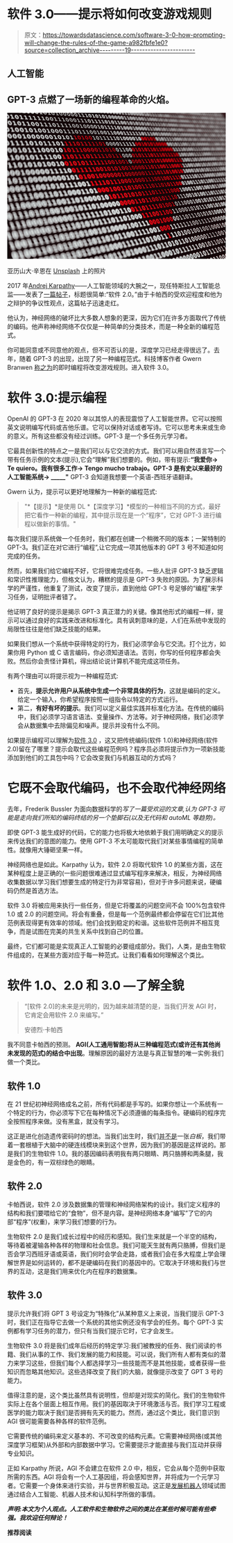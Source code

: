 # 软件 3.0——提示将如何改变游戏规则

> 原文：<https://towardsdatascience.com/software-3-0-how-prompting-will-change-the-rules-of-the-game-a982fbfe1e0?source=collection_archive---------19----------------------->

## 人工智能

## GPT-3 点燃了一场新的编程革命的火焰。

![](img/65cf7e2fbfe6e859cc0b979ca077b8f4.png)

亚历山大·辛恩在 [Unsplash](https://unsplash.com?utm_source=medium&utm_medium=referral) 上的照片

2017 年[Andrej Karpathy](https://medium.com/u/ac9d9a35533e?source=post_page-----a982fbfe1e0--------------------------------)——人工智能领域的大腕之一，现任特斯拉人工智能总监——发表了[一篇帖子](https://karpathy.medium.com/software-2-0-a64152b37c35)，标题很简单:“软件 2.0。”由于卡帕西的受欢迎程度和他为之辩护的争议性观点，这篇帖子迅速走红。

他认为，神经网络的破坏比大多数人想象的更深，因为它们在许多方面取代了传统的编码。他声称神经网络不仅仅是一种简单的分类技术，而是一种全新的编程范式。

你可能同意或不同意他的观点，但不可否认的是，深度学习已经走得很远了。去年，随着 GPT-3 的出现，出现了另一种编程范式。科技博客作者 Gwern Branwen [称之为](https://www.gwern.net/GPT-3#prompts-as-programming)的即时编程将改变游戏规则。进入软件 3.0。

# 软件 3.0:提示编程

OpenAI 的 GPT-3 在 2020 年以其惊人的表现震惊了人工智能世界。它可以按照英文说明编写代码或吉他乐谱。它可以保持对话或者写诗。它可以思考未来或生命的意义。所有这些都没有经过训练。GPT-3 是一个多任务元学习者。

它最具创新性的特点之一是我们可以与它交流的方式。我们可以用自然语言写一个带有任务示例的文本(提示),它会“理解”我们想要的。例如，带有提示:**“我爱你→ Te quiero。我有很多工作→ Tengo mucho trabajo。GPT-3 是有史以来最好的人工智能系统→ _____"** GPT-3 会知道我想要一个英语-西班牙语翻译。

Gwern 认为，提示可以更好地理解为一种新的编程范式:

> "*【提示】*是使用 DL *【深度学习】*模型的一种相当不同的方式，最好把它看作一种新的编程，其中提示现在是一个“程序”，它对 GPT-3 进行编程以做新的事情。"

每次我们提示系统做一个任务时，我们都在创建一个稍微不同的版本；一架特制的 GPT-3。我们正在对它进行“编程”,让它完成一项其他版本的 GPT 3 号不知道如何完成的任务。

然而，如果我们给它编程不好，它将很难完成任务。一些人批评 GPT-3 缺乏逻辑和常识性推理能力，但格文认为，糟糕的提示是 GPT-3 失败的原因。为了展示科学的严谨性，他重复了测试，改变了提示，直到他给 GPT-3 号足够的“编程”来学习任务，证明批评者错了。

他证明了良好的提示是揭示 GPT-3 真正潜力的关键。像其他形式的编程一样，提示可以通过良好的实践来改进和标准化。具有讽刺意味的是，人们在系统中发现的局限性往往是他们缺乏技能的结果。

如果我们想从一个系统中获得特定的行为，我们必须学会与它交流。打个比方，如果你用 Python 或 C 语言编码，你必须知道语法。否则，你写的任何程序都会失败。然后你会责怪计算机，得出结论说计算机不能完成这项任务。

有两个理由可以将提示视为一种编程范式:

*   首先，**提示允许用户从系统中生成一个非常具体的行为**，这就是编码的定义。给定一个输入，你希望程序按照一组指令以特定的方式运行。
*   第二，**有好有坏的提示**。我们可以定义最佳实践并标准化方法。在传统的编码中，我们必须学习语言语法、变量操作、方法等。对于神经网络，我们必须学会从数据集中去除偏见和噪声。提示并没有什么不同。

如果提示编程可以理解为[软件 3.0](https://twitter.com/ch402/status/1273765062633639936) ，这又把传统编码(软件 1.0)和神经网络(软件 2.0)留在了哪里？提示会取代这些编程范例吗？程序员必须将提示作为一项新技能添加到他们的工具包中吗？它会改变我们与机器互动的方式吗？

# 它既不会取代编码，也不会取代神经网络

去年，Frederik Bussler 为面向数据科学的*写了一篇受欢迎的文章,认为 GPT-3 可能是走向我们所知的编码终结的另一个垫脚石(以及无代码和 autoML 等趋势)。*

即使 GPT-3 能生成好的代码，它的能力也将极大地依赖于我们用明确定义的提示来传达我们的意图的能力。使用 GPT-3 不太可能取代我们对某些事情编程的简单性。就像用大锤砸坚果一样。

神经网络也是如此。Karpathy 认为，软件 2.0 将取代软件 1.0 的某些方面，这在某种程度上是正确的(一些问题很难通过显式编写程序来解决，相反，为神经网络收集数据以学习我们想要生成的特定行为非常容易)，但对于许多问题来说，硬编码仍然是首选方法。

软件 3.0 将被应用来执行一些任务，但是它将覆盖的问题空间不会 100%包含软件 1.0 或 2.0 的问题空间。将会有重叠，但是每一个范例最终都会停留在它们比其他范例表现得更有效率的领域。他们会找到稳定的和谐。这些软件范例并不相互竞争，而是试图在完美的共生关系中找到自己的位置。

最终，它们都可能是实现真正人工智能的必要组成部分。我们，人类，是由生物软件组成的，在某些方面对应于每一种范式。让我们看看如何理解这个类比。

# 软件 1.0、2.0 和 3.0 —了解全貌

> “[软件 2.0]的未来是光明的，因为越来越清楚的是，当我们开发 AGI 时，它肯定会用软件 2.0 来编写。”
> 
> 安德烈·卡帕西

我不同意卡帕西的预测。 **AGI(人工通用智能)将从三种编程范式(或许还有其他尚未发现的范式)的结合中出现**。理解原因的最好方法是与真正智慧的唯一实例:我们做一个类比。

## 软件 1.0

在 21 世纪初神经网络成名之前，所有代码都是手写的。如果你想让一个系统有一个特定的行为，你必须写下它在每种情况下必须遵循的每条指令。硬编码的程序完全按照程序来做。没有黑盒，就没有学习。

这正是进化创造遗传密码时的想法。当我们出生时，我们[并不是](https://en.wikipedia.org/wiki/Tabula_rasa#Social_pre-wiring_hypothesis)一张*白板*，我们带着一套根植于大脑中的硬连线模块来到这个世界，因为我们的基因是这样说的。那是我们的生物软件 1.0。我的基因编码表明我有两只眼睛、两只胳膊和两条腿，我是金色的，有一双棕绿色的眼睛。

## 软件 2.0

卡帕西说，软件 2.0 涉及数据集的管理和神经网络架构的设计。我们定义程序的结构和我们要喂给它的“食物”，但不是内容。是神经网络本身“编写”了它的内部“程序”(权重)，来学习我们想要的行为。

生物软件 2.0 是我们成长过程中的经历和感知。我们生来就是一个半空的结构，等待着被灌输各种各样的物理和社会信息。我们可能天生就有两只胳膊，但我们是否会学习西班牙语或英语，我们何时会学会走路，或者我们会在多大程度上学会理解世界是如何运转的，都不是硬编码在我们的基因中的。它取决于环境和我们与世界的互动，这是我们用来优化内在程序的数据集。

## 软件 3.0

提示允许我们将 GPT 3 号设定为“特殊化”从某种意义上来说，当我们提示 GPT-3 时，我们正在指导它去做一个系统的其他实例还没有学会的任务。每个 GPT-3 实例都有学习任务的潜力，但只有当我们提示它时，它才会发生。

生物软件 3.0 将是我们成年后经历的特定学习:我们被教授的任务、我们阅读的书籍、我们从事的工作、我们发展的能力和技能。可以说，我们所有人都有类似的潜力来学习这些，但我们每个人都选择学习一些技能而不是其他技能，或者获得一些知识而忽略其他知识。这些选择改变了我们的大脑，就像提示改变了 GPT 3 号的能力。

值得注意的是，这个类比虽然具有说明性，但却是对现实的简化。我们的生物软件实际上在各个层面上相互作用。我们的基因取决于环境激活与否。我们学习工程或医学的能力取决于我们是否拥有先天的能力。然而，通过这个类比，我们意识到 AGI 很可能需要各种各样的软件范例。

它需要传统的编码来定义基本的、不可改变的结构元素。它需要神经网络(或其他深度学习框架)从外部和内部数据中学习。它需要提示才能直接与我们互动并获得专业知识。

正如 Karpathy 所说，AGI 不会建立在软件 2.0 中，相反，它会从每个范例中获取所需的东西。AGI 将会有一个人工基因组，将会感知世界，并将成为一个元学习者。它需要一个身体来进行实验，并与世界积极互动。这正是[发展机器人](/artificial-intelligence-and-robotics-will-inevitably-merge-4d4cd64c3b02)领域试图通过结合人工智能、机器人技术和认知科学所做的事情。

***声明:本文为个人观点。人工软件和生物软件之间的类比在某些时候可能有些牵强。我欢迎任何辩论！***

**推荐阅读**

</gpt-3-a-complete-overview-190232eb25fd>  </artificial-intelligence-and-robotics-will-inevitably-merge-4d4cd64c3b02> 
